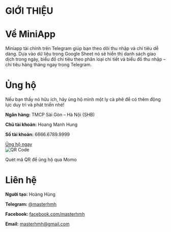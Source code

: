   <h1>GIỚI THIỆU</h1>
      <div class="info-section">
        <div class="info-card">
          <h1>Về MiniApp</h1>
          <p class="custom-text">
            Miniapp tài chính trên Telegram giúp bạn theo dõi thu nhập và chi tiêu dễ dàng. Dựa vào dữ liệu trong Google Sheet nó sẽ hiển thị danh sách giao dịch trong ngày, biểu đồ chi tiêu theo phân loại chi tiết và biểu đồ thu nhập – chi tiêu hàng tháng ngay trong Telegram. 
          </p>
        </div>
        <div class="info-card">
          <h1>Ủng hộ</h1>
          <p class="custom-text">
            Nếu bạn thấy nó hữu ích, hãy ủng hộ mình một ly cà phê để có thêm động lực duy trì và phát triển nhé!
          </p>
          <p><i class="fas fa-university" style="color: var(--accent-color);"></i><strong>Ngân hàng:</strong> TMCP Sài Gòn – Hà Nội (SHB)</p>
          <p><i class="fas fa-user" style="color: var(--accent-color);"></i><strong>Chủ tài khoản:</strong> Hoang Manh Hung</p>
          <p><i class="fas fa-credit-card" style="color: var(--accent-color);"></i><strong>Số tài khoản:</strong> 6666.6789.9999</p>
        </div>
        <div class="qr-container">
          <a href="https://momo.vn/" target="_blank" class="cta-button">Ủng hộ ngay</a>
          <div class="qr-frame">
            <img id="qrImage" src="https://i.pinimg.com/736x/7c/13/53/7c135389e26cbc6460626deb9e2aa5c6.jpg" alt="QR Code" class="qr-image">
          </div>
          <p class="qr-caption">Quét mã QR để ủng hộ qua Momo</p>
        </div>
        <div class="info-card">
          <h1>Liên hệ</h1>
          <div class="contact-columns">
            <div class="contact-column">
              <p><i class="fas fa-user" style="color: var(--primary-color);"></i><strong>Người tạo:</strong> <span class="highlight-color">Hoàng Hùng</span></p>
              <p><i class="fab fa-telegram-plane" style="color: var(--primary-color);"></i><strong>Telegram:</strong> <a href="https://t.me/masterhmh" target="_blank">@masterhmh</a></p>
              <p><i class="fab fa-facebook" style="color: var(--primary-color);"></i><strong>Facebook:</strong> <a href="https://facebook.com/masterhmh" target="_blank">facebook.com/masterhmh</a></p>
              <p><i class="fas fa-envelope" style="color: var(--primary-color);"></i><strong>Email:</strong> <a href="mailto:masterhmh@gmail.com">masterhmh@gmail.com</a></p>
            </div>
          </div>
        </div>
      </div>
    </div>
</body>
</html>
